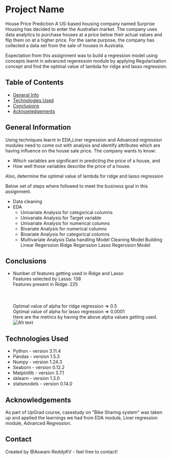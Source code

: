 # Project Name
House Price Prediction
A US-based housing company named Surprise Housing has decided to enter the Australian market. The company uses data analytics to purchase houses at a price below their actual values and flip them on at a higher price. For the same purpose, the company has collected a data set from the sale of houses in Australia.

Expectation from this assignment was to build a regression model using concepts learnt in advanced regeressoin module by applying Regularisation concept and find the optimal value of lambda for ridge and lasso regression.

## Table of Contents
* [General Info](#general-information)
* [Technologies Used](#technologies-used)
* [Conclusions](#conclusions)
* [Acknowledgements](#acknowledgements)

<!-- You can include any other section that is pertinent to your problem -->

## General Information
Using techniques learnt in EDA,Liner regression and Advanced regression modules need to come out with analysis and identify attributes which are having influence on the house sale price.
The company wants to know:
- Which variables are significant in predicting the price of a house, and
- How well those variables describe the price of a house.

Also, determine the optimal value of lambda for ridge and lasso regression

Below set of steps where followed to meet the business goal in this assignment.
- Data cleaning
- EDA
    - Univariate Analysis for categorical columns
    - Univariate Analysis for Target variable
    - Univariate Analysis for numerical columns
    - Bivariate Analysis for numerical columns
    - Bivariate Analysis for categorical columns
    - Multivariate Analysis
Data handling
Model Cleaning
Model Building
    Linear Regerssion
    Ridge Regerssion
    Lasso Regerssion Model


## Conclusions
- Number of features getting used in Ridge and Lasso\
    Features selected by Lasso: 138\
    Features present in Ridge: 225\
\
\
\
Optimal value of alpha for ridge regression	=>	0.5\
Optimal value of alpha for lasso regression	=>	0.0001\
Here are the metrics by having the above alpha values getting used.\
 ![Alt text](image.png)


## Technologies Used
- Python - version 3.11.4
- Pandas - version 1.5.3
- Numpy - version 1.24.3
- Seaborn - version 0.12.2
- Matplotlib - version 3.7.1
- sklearn - version 1.3.0
- statsmodels - version 0.14.0


## Acknowledgements
As part of UpGrad course, casestudy on "Bike Sharing system" was taken up and applied the learnings we had from EDA module, Liner regression module, Advanced Regression.


## Contact
Created by @Aswani-ReddyKV - feel free to contact!

